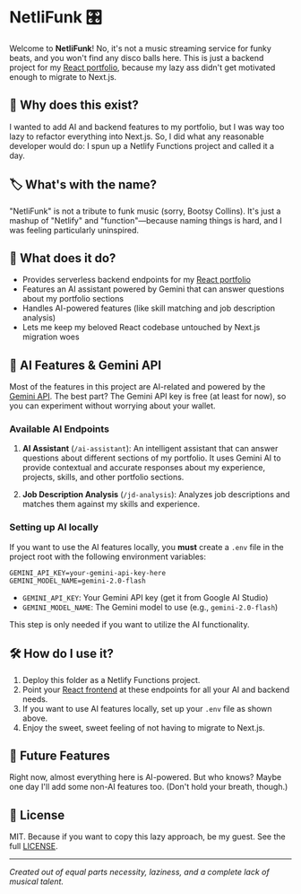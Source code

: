 # NetliFunk 🎛️

Welcome to **NetliFunk**! No, it's not a music streaming service for funky beats, and you won't find any disco balls here. This is just a backend project for my [React portfolio](https://github.com/Rakshit4045/Portfolio), because my lazy ass didn't get motivated enough to migrate to Next.js.

## 🤔 Why does this exist?

I wanted to add AI and backend features to my portfolio, but I was way too lazy to refactor everything into Next.js. So, I did what any reasonable developer would do: I spun up a Netlify Functions project and called it a day. 

## 🏷️ What's with the name?

"NetliFunk" is not a tribute to funk music (sorry, Bootsy Collins). It's just a mashup of "Netlify" and "function"—because naming things is hard, and I was feeling particularly uninspired.

## 🚀 What does it do?

- Provides serverless backend endpoints for my [React portfolio](https://github.com/Rakshit4045/Portfolio)
- Features an AI assistant powered by Gemini that can answer questions about my portfolio sections
- Handles AI-powered features (like skill matching and job description analysis)
- Lets me keep my beloved React codebase untouched by Next.js migration woes

## 🤖 AI Features & Gemini API

Most of the features in this project are AI-related and powered by the [Gemini API](https://ai.google.dev/). The best part? The Gemini API key is free (at least for now), so you can experiment without worrying about your wallet.

### Available AI Endpoints

1. **AI Assistant** (`/ai-assistant`): An intelligent assistant that can answer questions about different sections of my portfolio. It uses Gemini AI to provide contextual and accurate responses about my experience, projects, skills, and other portfolio sections.

2. **Job Description Analysis** (`/jd-analysis`): Analyzes job descriptions and matches them against my skills and experience.

### Setting up AI locally

If you want to use the AI features locally, you **must** create a `.env` file in the project root with the following environment variables:

```env
GEMINI_API_KEY=your-gemini-api-key-here
GEMINI_MODEL_NAME=gemini-2.0-flash
```

- `GEMINI_API_KEY`: Your Gemini API key (get it from Google AI Studio)
- `GEMINI_MODEL_NAME`: The Gemini model to use (e.g., `gemini-2.0-flash`)

This step is only needed if you want to utilize the AI functionality.

## 🛠️ How do I use it?

1. Deploy this folder as a Netlify Functions project.
2. Point your [React frontend](https://github.com/Rakshit4045/Portfolio) at these endpoints for all your AI and backend needs.
3. If you want to use AI features locally, set up your `.env` file as shown above.
4. Enjoy the sweet, sweet feeling of not having to migrate to Next.js.

## 🔮 Future Features

Right now, almost everything here is AI-powered. But who knows? Maybe one day I'll add some non-AI features too. (Don't hold your breath, though.)

## 📄 License

MIT. Because if you want to copy this lazy approach, be my guest. See the full [LICENSE](./LICENSE).

---

*Created out of equal parts necessity, laziness, and a complete lack of musical talent.*
